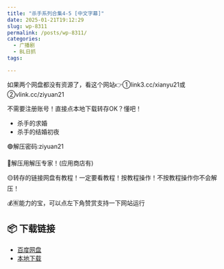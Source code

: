 ```yaml
---
title: "杀手系列合集4-5 [中文字幕]"
date: 2025-01-21T19:12:29
slug: wp-8311
permalink: /posts/wp-8311/
categories:
  - 广播剧
  - BL日抓
tags:

---
```


如果两个网盘都没有资源了，看这个网站👉①link3.cc/xianyu21或②vlink.cc/ziyuan21

不需要注册账号！直接点本地下载转存OK？懂吧！

*   杀手的求婚
*   杀手的结婚初夜

🟢解压密码:ziyuan21

🔵解压用解压专家！(应用商店有)

🟡转存的链接网盘有教程！一定要看教程！按教程操作！不按教程操作你不会解压！

💰🈶能力的宝，可以点左下角赞赏支持一下网站运行

## 📦 下载链接
- [百度网盘](https://blziyuan21.com/pay-download/8311?key=aa12c44de1&down_id=0)
- [本地下载](https://blziyuan21.com/pay-download/8311?key=aa12c44de1&down_id=1)

